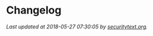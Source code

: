 # Changelog

_Last updated at 2018-05-27 07:30:05 by [securitytext.org](https://securitytext.org)._
